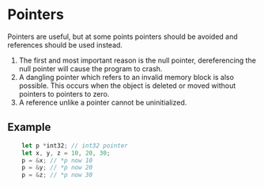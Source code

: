 # Pointers

Pointers are useful, but at some points pointers should be avoided and references should be used instead. 

1. The first and most important reason is the null pointer, dereferencing the null pointer will cause the program to crash.
2. A dangling pointer which refers to an invalid memory block is also possible. This occurs when the object is deleted or moved without pointers to pointers to zero.
3. A reference unlike a pointer cannot be uninitialized.
## Example

```rust
    let p *int32; // int32 pointer
    let x, y, z = 10, 20, 30;
    p = &x; // *p now 10
    p = &y; // *p now 20
    p = &z; // *p now 30
```